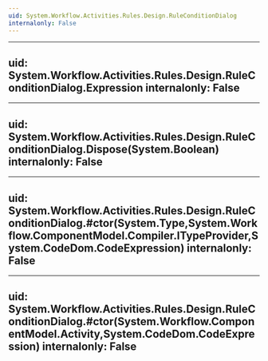 ```yaml
---
uid: System.Workflow.Activities.Rules.Design.RuleConditionDialog
internalonly: False
---
```


---
uid: System.Workflow.Activities.Rules.Design.RuleConditionDialog.Expression
internalonly: False
---

---
uid: System.Workflow.Activities.Rules.Design.RuleConditionDialog.Dispose(System.Boolean)
internalonly: False
---

---
uid: System.Workflow.Activities.Rules.Design.RuleConditionDialog.#ctor(System.Type,System.Workflow.ComponentModel.Compiler.ITypeProvider,System.CodeDom.CodeExpression)
internalonly: False
---

---
uid: System.Workflow.Activities.Rules.Design.RuleConditionDialog.#ctor(System.Workflow.ComponentModel.Activity,System.CodeDom.CodeExpression)
internalonly: False
---
